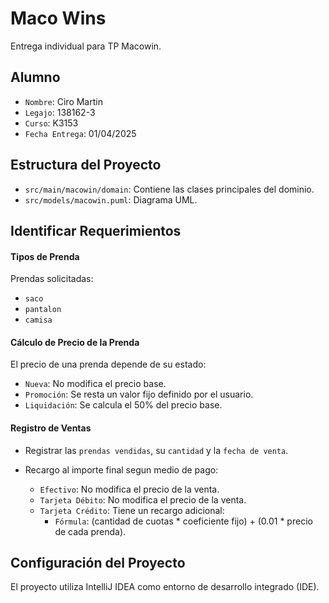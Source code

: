 # Maco Wins

Entrega individual para TP Macowin.

## Alumno   

- `Nombre`: Ciro Martin
- `Legajo`: 138162-3
- `Curso`: K3153
- `Fecha Entrega`: 01/04/2025

## Estructura del Proyecto

- `src/main/macowin/domain`: Contiene las clases principales del dominio.
- `src/models/macowin.puml`: Diagrama UML.

## Identificar Requerimientos

#### Tipos de Prenda  

Prendas solicitadas:

- `saco`
- `pantalon`
- `camisa`

#### Cálculo de Precio de la Prenda

El precio de una prenda depende de su estado:

- `Nueva`: No modifica el precio base.
- `Promoción`: Se resta un valor fijo definido por el usuario.
- `Liquidación`: Se calcula el 50% del precio base.

#### Registro de Ventas

- Registrar las `prendas vendidas`, su `cantidad` y la `fecha de venta`.

- Recargo al importe final segun medio de pago:
  - `Efectivo`: No modifica el precio de la venta.
  - `Tarjeta Débito`: No modifica el precio de la venta.
  - `Tarjeta Crédito`: Tiene un recargo adicional:
    - `Fórmula`: (cantidad de cuotas * coeficiente fijo) + (0.01 * precio de cada prenda).


## Configuración del Proyecto

El proyecto utiliza IntelliJ IDEA como entorno de desarrollo integrado (IDE).
